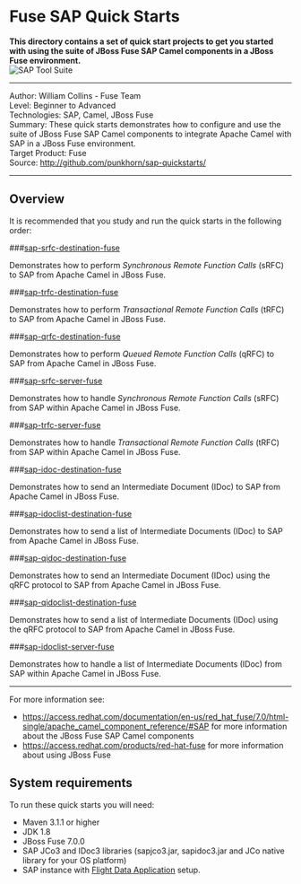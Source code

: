 Fuse SAP Quick Starts  
=====================  
 **This directory contains a set of quick start projects to get you started with using the suite of JBoss Fuse SAP Camel components in a JBoss Fuse environment.**  
![SAP Tool Suite](../sap_tool_suite.png "SAP Tool Suite")

***  
Author: William Collins - Fuse Team  
Level: Beginner to Advanced  
Technologies: SAP, Camel, JBoss Fuse  
Summary: These quick starts demonstrates how to configure and use the suite of JBoss Fuse SAP Camel components to integrate Apache Camel with SAP in a JBoss Fuse environment.       
Target Product: Fuse  
Source: <http://github.com/punkhorn/sap-quickstarts/>  

***  

Overview  
--------  

It is recommended that you study and run the quick starts in the following order:  

###[sap-srfc-destination-fuse](sap-srfc-destination-fuse/README.md)  

Demonstrates how to perform *Synchronous Remote Function Calls* (sRFC) to SAP from Apache Camel in JBoss Fuse.   
  
###[sap-trfc-destination-fuse](sap-trfc-destination-fuse/README.md)  

Demonstrates how to perform *Transactional Remote Function Calls* (tRFC) to SAP from Apache Camel in JBoss Fuse.      
  
###[sap-qrfc-destination-fuse](sap-qrfc-destination-fuse/README.md)  

Demonstrates how to perform *Queued Remote Function Calls* (qRFC) to SAP from Apache Camel in JBoss Fuse.   
  
###[sap-srfc-server-fuse](sap-srfc-server-fuse/README.md)   

Demonstrates how to handle *Synchronous Remote Function Calls* (sRFC) from SAP within Apache Camel in JBoss Fuse.   
  
###[sap-trfc-server-fuse](sap-trfc-server-fuse/README.md)  

Demonstrates how to handle *Transactional Remote Function Calls* (tRFC) from SAP within Apache Camel in JBoss Fuse.   
  
###[sap-idoc-destination-fuse](sap-idoc-destination-fuse/README.md)  

Demonstrates how to send an Intermediate Document (IDoc) to SAP from Apache Camel in JBoss Fuse.   
  
###[sap-idoclist-destination-fuse](sap-idoclist-destination-fuse/README.md)  

Demonstrates how to send a list of Intermediate Documents (IDoc) to SAP from Apache Camel in JBoss Fuse.   
  
###[sap-qidoc-destination-fuse](sap-qidoc-destination-fuse/README.md)  

Demonstrates how to send an Intermediate Document (IDoc) using the qRFC protocol to SAP from Apache Camel in JBoss Fuse.   
  
###[sap-qidoclist-destination-fuse](sap-qidoclist-destination-fuse/README.md)  

Demonstrates how to send a list of Intermediate Documents (IDoc) using the qRFC protocol to SAP from Apache Camel in JBoss Fuse.   
  
###[sap-idoclist-server-fuse](sap-idoclist-server-fuse/README.md)  

Demonstrates how to handle a list of Intermediate Documents (IDoc) from SAP within Apache Camel in JBoss Fuse.   
  
-----
For more information see:

* <https://access.redhat.com/documentation/en-us/red_hat_fuse/7.0/html-single/apache_camel_component_reference/#SAP> for more information about the JBoss Fuse SAP Camel components 
* <https://access.redhat.com/products/red-hat-fuse> for more information about using JBoss Fuse

System requirements
-------------------

To run these quick starts you will need:

* Maven 3.1.1 or higher
* JDK 1.8
* JBoss Fuse 7.0.0
* SAP JCo3 and IDoc3 libraries (sapjco3.jar, sapidoc3.jar and JCo native library for your OS platform)
* SAP instance with [Flight Data Application](http://help.sap.com/saphelp_erp60_sp/helpdata/en/db/7c623cf568896be10000000a11405a/content.htm) setup.
  